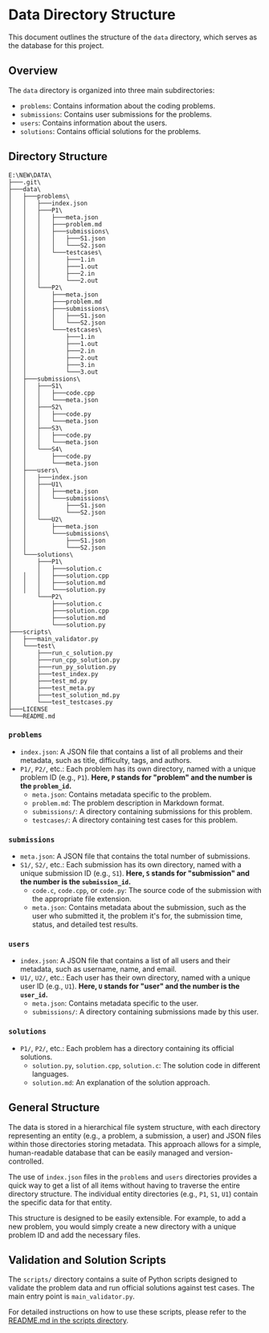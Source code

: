# Data Directory Structure

This document outlines the structure of the `data` directory, which serves as the database for this project.

## Overview

The `data` directory is organized into three main subdirectories:

- `problems`: Contains information about the coding problems.
- `submissions`: Contains user submissions for the problems.
- `users`: Contains information about the users.
- `solutions`: Contains official solutions for the problems.

## Directory Structure

```
E:\NEW\DATA\
├───.git\
├───data\
│   ├───problems\
│   │   ├───index.json
│   │   ├───P1\
│   │   │   ├───meta.json
│   │   │   ├───problem.md
│   │   │   ├───submissions\
│   │   │   │   ├───S1.json
│   │   │   │   └───S2.json
│   │   │   └───testcases\
│   │   │       ├───1.in
│   │   │       ├───1.out
│   │   │       ├───2.in
│   │   │       └───2.out
│   │   └───P2\
│   │       ├───meta.json
│   │       ├───problem.md
│   │       ├───submissions\
│   │       │   ├───S1.json
│   │       │   └───S2.json
│   │       └───testcases\
│   │           ├───1.in
│   │           ├───1.out
│   │           ├───2.in
│   │           ├───2.out
│   │           ├───3.in
│   │           └───3.out
│   ├───submissions\
│   │   ├───S1\
│   │   │   ├───code.cpp
│   │   │   └───meta.json
│   │   ├───S2\
│   │   │   ├───code.py
│   │   │   └───meta.json
│   │   ├───S3\
│   │   │   ├───code.py
│   │   │   └───meta.json
│   │   └───S4\
│   │       ├───code.py
│   │       └───meta.json
│   ├───users\
│   │   ├───index.json
│   │   ├───U1\
│   │   │   ├───meta.json
│   │   │   └───submissions\
│   │   │       ├───S1.json
│   │   │       └───S2.json
│   │   └───U2\
│   │       ├───meta.json
│   │       └───submissions\
│   │           ├───S1.json
│   │           └───S2.json
│   └───solutions\
│       ├───P1\
│       │   ├───solution.c
│   │   │   ├───solution.cpp
│   │   │   ├───solution.md
│   │   │   └───solution.py
│       └───P2\
│           ├───solution.c
│           ├───solution.cpp
│           ├───solution.md
│           └───solution.py
├───scripts\
│   ├───main_validator.py
│   └───test\
│       ├───run_c_solution.py
│       ├───run_cpp_solution.py
│       ├───run_py_solution.py
│       ├───test_index.py
│       ├───test_md.py
│       ├───test_meta.py
│       ├───test_solution_md.py
│       └───test_testcases.py
├───LICENSE
└───README.md
```

### `problems`

- `index.json`: A JSON file that contains a list of all problems and their metadata, such as title, difficulty, tags, and authors.
- `P1/`, `P2/`, etc.: Each problem has its own directory, named with a unique problem ID (e.g., `P1`). **Here, `P` stands for "problem" and the number is the `problem_id`.**
    - `meta.json`: Contains metadata specific to the problem.
    - `problem.md`: The problem description in Markdown format.
    - `submissions/`: A directory containing submissions for this problem.
    - `testcases/`: A directory containing test cases for this problem.

### `submissions`

- `meta.json`: A JSON file that contains the total number of submissions.
- `S1/`, `S2/`, etc.: Each submission has its own directory, named with a unique submission ID (e.g., `S1`). **Here, `S` stands for "submission" and the number is the `submission_id`.**
    - `code.c`, `code.cpp`, or `code.py`: The source code of the submission with the appropriate file extension.
    - `meta.json`: Contains metadata about the submission, such as the user who submitted it, the problem it's for, the submission time, status, and detailed test results.

### `users`

- `index.json`: A JSON file that contains a list of all users and their metadata, such as username, name, and email.
- `U1/`, `U2/`, etc.: Each user has their own directory, named with a unique user ID (e.g., `U1`). **Here, `U` stands for "user" and the number is the `user_id`.**
    - `meta.json`: Contains metadata specific to the user.
    - `submissions/`: A directory containing submissions made by this user.

### `solutions`

- `P1/`, `P2/`, etc.: Each problem has a directory containing its official solutions.
    - `solution.py`, `solution.cpp`, `solution.c`: The solution code in different languages.
    - `solution.md`: An explanation of the solution approach.

## General Structure

The data is stored in a hierarchical file system structure, with each directory representing an entity (e.g., a problem, a submission, a user) and JSON files within those directories storing metadata. This approach allows for a simple, human-readable database that can be easily managed and version-controlled.

The use of `index.json` files in the `problems` and `users` directories provides a quick way to get a list of all items without having to traverse the entire directory structure. The individual entity directories (e.g., `P1`, `S1`, `U1`) contain the specific data for that entity.

This structure is designed to be easily extensible. For example, to add a new problem, you would simply create a new directory with a unique problem ID and add the necessary files.

## Validation and Solution Scripts

The `scripts/` directory contains a suite of Python scripts designed to validate the problem data and run official solutions against test cases. The main entry point is `main_validator.py`.

For detailed instructions on how to use these scripts, please refer to the [README.md in the scripts directory](./scripts/README.md).
